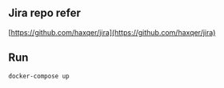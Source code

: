 ## Jira repo refer

[https://github.com/haxqer/jira](https://github.com/haxqer/jira)

## Run

```bash
docker-compose up
```